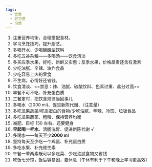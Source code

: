 ```yaml
---
tags:
  - 饮食
  - 好习惯
  - 习惯
---
```

1. 注重营养均衡，合理搭配食材。
2. 学习烹饪技巧，提升厨艺。
3. 多喝开水、少喝碳酸型饮料
4. 多吃五谷杂粮——多喝汤——饮食清淡
5. 多买应季水果，好吃、新鲜又实惠；反季水果，价格昂贵还含有激素
6. 少吃油腻、辛辣、油炸食品
7. 少吃容易上火的零食
8. 不生病，心情好还省钱。
9. 饮食清淡、==禁忌：辣、油腻、碳酸饮料、色素过重、盐分过高==
10. 早餐不可不吃、补充蛋白质
11. 三餐定时，把饮食规律当回事儿
12. 多喝水（2000 ml)、促进新陈代谢、（注意量）
13. 多吃瓜果蔬菜/吃高蛋白的食物/少吃油腻、辛辣、冷饮、垃圾食品
14. 多吃瓜果蔬菜、粗粮、保持营养均衡
15. 减肥、目标 150 左右、还要健身
16. **早起喝一杯水**、清肠洗胃、促进新陈代谢 √
17. 多喝水——每天至少**2000 ml**
18. 坚持每天至少吃一个鸡蛋、补充蛋白质
19. 多吃水果、补充维生素
20. 午餐一荤两素既可以多吃菜、少吃油腻食物又省钱
21. 吃饭七分饱，饭后容易困，要休息（午休有利于下午和晚上学习更高效）
